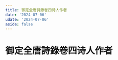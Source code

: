```yaml
---
title: 御定全唐詩錄卷四诗人作者
date: '2024-07-06'
udate: '2024-07-06'
aside: false
---
```

# 御定全唐詩錄卷四诗人作者

<AuthorPage :authorMap="authorMap" :chapternum="4" />

<script setup>
const chapter = '卷四';
import authorMap from '/data/qtsl/卷四/author.json'
</script>
